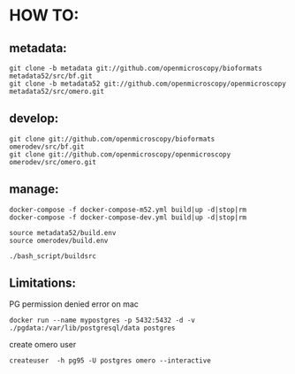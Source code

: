 HOW TO:
=======

metadata:
---------

    git clone -b metadata git://github.com/openmicroscopy/bioformats metadata52/src/bf.git
    git clone -b metadata52 git://github.com/openmicroscopy/openmicroscopy metadata52/src/omero.git

develop:
--------

    git clone git://github.com/openmicroscopy/bioformats omerodev/src/bf.git
    git clone git://github.com/openmicroscopy/openmicroscopy omerodev/src/omero.git

manage:
-------

    docker-compose -f docker-compose-m52.yml build|up -d|stop|rm
    docker-compose -f docker-compose-dev.yml build|up -d|stop|rm

    source metadata52/build.env
    source omerodev/build.env

    ./bash_script/buildsrc

Limitations:
------------

PG permission denied error on mac

    docker run --name mypostgres -p 5432:5432 -d -v ./pgdata:/var/lib/postgresql/data postgres

create omero user

    createuser  -h pg95 -U postgres omero --interactive

